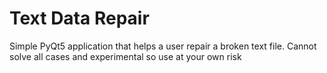 <h1>Text Data Repair</h1>
Simple PyQt5 application that helps a user repair a broken text file. Cannot solve all cases and experimental so use at
your own risk